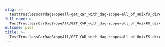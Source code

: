 ```yaml
---
slug: >-
  testtrustlesscardagscopeall-get_car_with_dag-scope=all_of_unixfs_directory_with_multiple_files_(format=car)-header_content-disposition
full_name: >-
  TestTrustlessCarDagScopeAll/GET_CAR_with_dag-scope=all_of_UnixFS_directory_with_multiple_files_(format=car)/Header_Content-Disposition
outcome: pass
title: >-
  TestTrustlessCarDagScopeAll/GET_CAR_with_dag-scope=all_of_UnixFS_directory_with_multiple_files_(format=car)/Header_Content-Disposition
---
```


